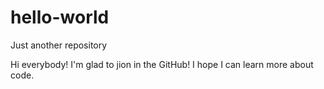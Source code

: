 # hello-world
Just another repository

Hi everybody!
I'm glad to jion in the GitHub! I hope I can learn more about code.

